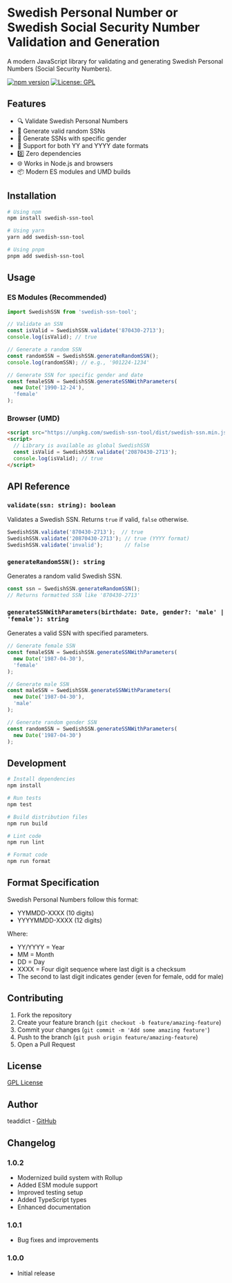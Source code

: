 Swedish Personal Number or Swedish Social Security Number Validation and Generation
===================================

A modern JavaScript library for validating and generating Swedish Personal Numbers (Social Security Numbers).

[![npm version](https://badge.fury.io/js/swedish-ssn-tool.svg)](https://badge.fury.io/js/swedish-ssn-tool)
[![License: GPL](https://img.shields.io/badge/License-GPL-blue.svg)](LICENSE)

## Features

- 🔍 Validate Swedish Personal Numbers
- 🎲 Generate valid random SSNs
- 👥 Generate SSNs with specific gender
- 📅 Support for both YY and YYYY date formats
- 0️⃣ Zero dependencies
- 🌐 Works in Node.js and browsers
- 📦 Modern ES modules and UMD builds

## Installation

```bash
# Using npm
npm install swedish-ssn-tool

# Using yarn
yarn add swedish-ssn-tool

# Using pnpm
pnpm add swedish-ssn-tool
```

## Usage

### ES Modules (Recommended)

```js
import SwedishSSN from 'swedish-ssn-tool';

// Validate an SSN
const isValid = SwedishSSN.validate('870430-2713');
console.log(isValid); // true

// Generate a random SSN
const randomSSN = SwedishSSN.generateRandomSSN();
console.log(randomSSN); // e.g., '901224-1234'

// Generate SSN for specific gender and date
const femaleSSN = SwedishSSN.generateSSNWithParameters(
  new Date('1990-12-24'), 
  'female'
);
```

### Browser (UMD)

```html
<script src="https://unpkg.com/swedish-ssn-tool/dist/swedish-ssn.min.js"></script>
<script>
  // Library is available as global SwedishSSN
  const isValid = SwedishSSN.validate('20870430-2713');
  console.log(isValid); // true
</script>
```

## API Reference

### `validate(ssn: string): boolean`

Validates a Swedish SSN. Returns `true` if valid, `false` otherwise.

```js
SwedishSSN.validate('870430-2713');  // true
SwedishSSN.validate('20870430-2713'); // true (YYYY format)
SwedishSSN.validate('invalid');       // false
```

### `generateRandomSSN(): string`

Generates a random valid Swedish SSN.

```js
const ssn = SwedishSSN.generateRandomSSN();
// Returns formatted SSN like '870430-2713'
```

### `generateSSNWithParameters(birthdate: Date, gender?: 'male' | 'female'): string`

Generates a valid SSN with specified parameters.

```js
// Generate female SSN
const femaleSSN = SwedishSSN.generateSSNWithParameters(
  new Date('1987-04-30'), 
  'female'
);

// Generate male SSN
const maleSSN = SwedishSSN.generateSSNWithParameters(
  new Date('1987-04-30'), 
  'male'
);

// Generate random gender SSN
const randomSSN = SwedishSSN.generateSSNWithParameters(
  new Date('1987-04-30')
);
```

## Development

```bash
# Install dependencies
npm install

# Run tests
npm test

# Build distribution files
npm run build

# Lint code
npm run lint

# Format code
npm run format
```

## Format Specification

Swedish Personal Numbers follow this format:
- YYMMDD-XXXX (10 digits)
- YYYYMMDD-XXXX (12 digits)

Where:
- YY/YYYY = Year
- MM = Month
- DD = Day
- XXXX = Four digit sequence where last digit is a checksum
- The second to last digit indicates gender (even for female, odd for male)

## Contributing

1. Fork the repository
2. Create your feature branch (`git checkout -b feature/amazing-feature`)
3. Commit your changes (`git commit -m 'Add some amazing feature'`)
4. Push to the branch (`git push origin feature/amazing-feature`)
5. Open a Pull Request

## License

[GPL License](LICENSE)

## Author

teaddict - [GitHub](https://github.com/teaddict)

## Changelog

### 1.0.2
- Modernized build system with Rollup
- Added ESM module support
- Improved testing setup
- Added TypeScript types
- Enhanced documentation

### 1.0.1
- Bug fixes and improvements

### 1.0.0
- Initial release
